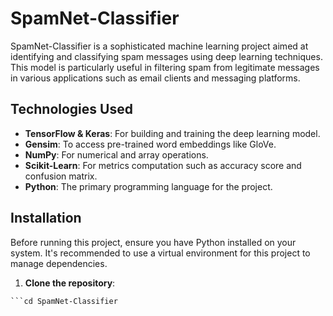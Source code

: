 # SpamNet-Classifier

SpamNet-Classifier is a sophisticated machine learning project aimed at identifying and classifying spam messages using deep learning techniques. This model is particularly useful in filtering spam from legitimate messages in various applications such as email clients and messaging platforms.

## Technologies Used

- **TensorFlow & Keras**: For building and training the deep learning model.
- **Gensim**: To access pre-trained word embeddings like GloVe.
- **NumPy**: For numerical and array operations.
- **Scikit-Learn**: For metrics computation such as accuracy score and confusion matrix.
- **Python**: The primary programming language for the project.

## Installation

Before running this project, ensure you have Python installed on your system. It's recommended to use a virtual environment for this project to manage dependencies.

1. **Clone the repository**:
```git clone https://github.com/your-username/SpamNet-Classifier.git
```cd SpamNet-Classifier
